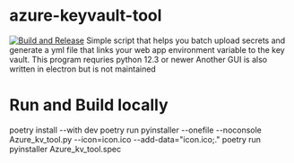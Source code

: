 # azure-keyvault-tool
[![Build and Release](https://github.com/thealexfok/azure-keyvault-tool/actions/workflows/release.yml/badge.svg)](https://github.com/thealexfok/azure-keyvault-tool/actions/workflows/release.yml)
Simple script that helps you batch upload secrets and generate a yml file that links your web app environment variable to the key vault.
This program requries python 12.3 or newer
Another GUI is also written in electron but is not maintained

# Run and Build locally
poetry install --with dev
poetry run pyinstaller --onefile --noconsole Azure_kv_tool.py --icon=icon.ico --add-data="icon.ico;."
poetry run pyinstaller Azure_kv_tool.spec